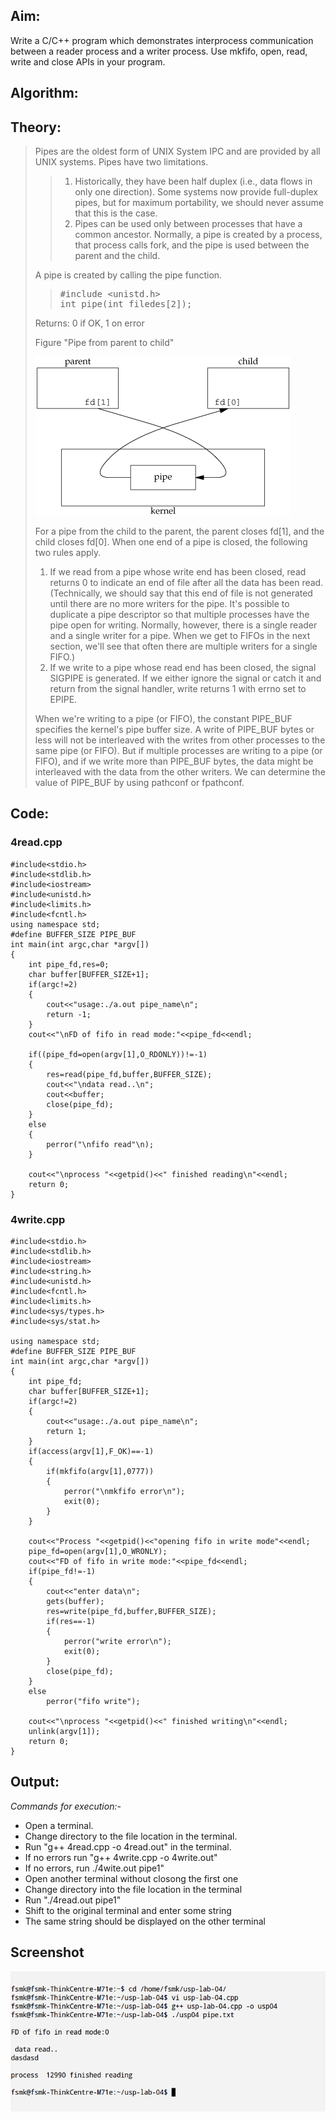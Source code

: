 ## Aim:
Write a C/C++ program which demonstrates interprocess communication between a reader process and a writer process. Use mkfifo, open, read, write and close APIs in your program.

## Algorithm:

## Theory:

<blockquote>

Pipes are the oldest form of UNIX System IPC and are provided by all UNIX systems. Pipes have two
limitations.

<blockquote>

<ol>
<li>
Historically, they have been half duplex (i.e., data flows in only one direction). Some systems
now provide full-duplex pipes, but for maximum portability, we should never assume that this is
the case.</li>
<li>
Pipes can be used only between processes that have a common ancestor. Normally, a pipe is
created by a process, that process calls fork, and the pipe is used between the parent and the
child.
</li>
</ol>

</blockquote>

A pipe is created by calling the pipe function.

<blockquote>

<pre>
#include &lt;unistd.h&gt;
int pipe(int filedes[2]);
</pre>

</blockquote>


Returns: 0 if OK, 1 on error


Figure "Pipe from parent to child"

![figure not available](pipe.png) 


For a pipe from the child to the parent, the parent closes fd[1], and the child closes fd[0]. When one end of a pipe is closed, the following two rules apply.
<ol>
<li>If we read from a pipe whose write end has been closed, read returns 0 to indicate an end of file
after all the data has been read. (Technically, we should say that this end of file is not
generated until there are no more writers for the pipe. It's possible to duplicate a pipe
descriptor so that multiple processes have the pipe open for writing. Normally, however, there is
a single reader and a single writer for a pipe. When we get to FIFOs in the next section, we'll
see that often there are multiple writers for a single FIFO.)</li>
<li>If we write to a pipe whose read end has been closed, the signal SIGPIPE is generated. If we
either ignore the signal or catch it and return from the signal handler, write returns 1 with
errno set to EPIPE.</li></ol>

When we're writing to a pipe (or FIFO), the constant PIPE_BUF specifies the kernel's pipe buffer size.
A write of PIPE_BUF bytes or less will not be interleaved with the writes from other processes to the
same pipe (or FIFO). But if multiple processes are writing to a pipe (or FIFO), and if we write more
than PIPE_BUF bytes, the data might be interleaved with the data from the other writers. We can
determine the value of PIPE_BUF by using pathconf or fpathconf.</pre>
</blockquote>

## Code:
### 4read.cpp

	#include<stdio.h>
	#include<stdlib.h>
	#include<iostream>
	#include<unistd.h>
	#include<limits.h>
	#include<fcntl.h>
	using namespace std;
	#define BUFFER_SIZE PIPE_BUF
	int main(int argc,char *argv[])
	{
		int pipe_fd,res=0;
		char buffer[BUFFER_SIZE+1];
		if(argc!=2)
		{
			cout<<"usage:./a.out pipe_name\n";
			return -1;
		}
		cout<<"\nFD of fifo in read mode:"<<pipe_fd<<endl;
	
		if((pipe_fd=open(argv[1],O_RDONLY))!=-1)
		{
			res=read(pipe_fd,buffer,BUFFER_SIZE);
			cout<<"\ndata read..\n";
			cout<<buffer;
			close(pipe_fd);
		}
		else
		{
			perror("\nfifo read"\n);
		}

		cout<<"\nprocess "<<getpid()<<" finished reading\n"<<endl;
		return 0;
	}



### 4write.cpp


	#include<stdio.h>
	#include<stdlib.h>
	#include<iostream>
	#include<string.h>
	#include<unistd.h>
	#include<fcntl.h>
	#include<limits.h>
	#include<sys/types.h>
	#include<sys/stat.h>

	using namespace std;
	#define BUFFER_SIZE PIPE_BUF
	int main(int argc,char *argv[])
	{
		int pipe_fd;
		char buffer[BUFFER_SIZE+1];
		if(argc!=2)
		{
			cout<<"usage:./a.out pipe_name\n";
			return 1;
		}
		if(access(argv[1],F_OK)==-1)
		{
			if(mkfifo(argv[1],0777))
			{
				perror("\nmkfifo error\n");
				exit(0);
			}
		}

		cout<<"Process "<<getpid()<<"opening fifo in write mode"<<endl;
		pipe_fd=open(argv[1],O_WRONLY);
		cout<<"FD of fifo in write mode:"<<pipe_fd<<endl;
		if(pipe_fd!=-1)
		{
			cout<<"enter data\n";
			gets(buffer);
			res=write(pipe_fd,buffer,BUFFER_SIZE);
			if(res==-1)
			{
				perror("write error\n");
				exit(0);
			}
			close(pipe_fd);
		}
		else
			perror("fifo write");

		cout<<"\nprocess "<<getpid()<<" finished writing\n"<<endl;
		unlink(argv[1]);
		return 0;
	}


## Output:

*Commands for execution:-*
<ul>
    <li> Open a terminal.</li>
    <li> Change directory to the file location in the terminal.</li>
    <li> Run "g++ 4read.cpp -o 4read.out" in the terminal.</li>
    <li> If no errors run "g++ 4write.cpp -o 4write.out"  </li>
    <li> If no errors, run ./4wite.out pipe1" </li>
    <li>Open another terminal without closong the first one</li>
    <li>Change directory into the file location in the terminal</li>
    <li>Run "./4read.out pipe1"</li>
    <li>Shift to the original terminal and enter some string</li>
    <li>The same string should be displayed on the other terminal</li>
</ul>

## Screenshot
![alt tag](usp-lab-04.png)
